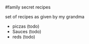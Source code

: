 #family secret recipes

set of recipes as given by my grandma

- piczas (todo)
- Sauces (todo)
- reds (todo)
